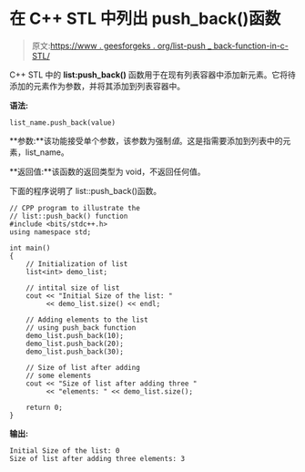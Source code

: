 # 在 C++ STL 中列出 push_back()函数

> 原文:[https://www . geesforgeks . org/list-push _ back-function-in-c-STL/](https://www.geeksforgeeks.org/list-push_back-function-in-c-stl/)

C++ STL 中的 **list:push_back()** 函数用于在现有列表容器中添加新元素。它将待添加的元素作为参数，并将其添加到列表容器中。

**语法:**

```
list_name.push_back(value) 

```

**参数:**该功能接受单个参数，该参数为强制*值*。这是指需要添加到列表中的元素，list_name。

**返回值:**该函数的返回类型为 void，不返回任何值。

下面的程序说明了 list::push_back()函数。

```
// CPP program to illustrate the
// list::push_back() function
#include <bits/stdc++.h>
using namespace std;

int main()
{
    // Initialization of list
    list<int> demo_list;

    // intital size of list
    cout << "Initial Size of the list: "
         << demo_list.size() << endl;

    // Adding elements to the list
    // using push_back function
    demo_list.push_back(10);
    demo_list.push_back(20);
    demo_list.push_back(30);

    // Size of list after adding
    // some elements
    cout << "Size of list after adding three "
         << "elements: " << demo_list.size();

    return 0;
}
```

**输出:**

```
Initial Size of the list: 0
Size of list after adding three elements: 3

```